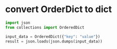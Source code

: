 # convert OrderDict to dict

```python
import json
from collections import OrderedDict

input_data = OrderedDict({"key": "value"})
result = json.loads(json.dumps(input_data))
```
